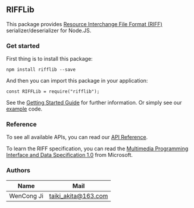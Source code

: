 ﻿## RIFFLib

This package provides [Resource Interchange File Format (RIFF)](https://en.wikipedia.org/wiki/Resource_Interchange_File_Format) serializer/deserializer for Node.JS.

### Get started

First thing is to install this package:

```
npm install rifflib --save
```

And then you can import this package in your application:

```
const RIFFLib = require("rifflib");
```

See the [Getting Started Guide](docs/get-started.md) for further information. Or simply see our [example](examples/) code.

### Reference

To see all available APIs, you can read our [API Reference](docs/api-reference.md).

To learn the RIFF specification, you can read the [Multimedia Programming Interface and Data Specification 1.0](docs/specs/) from Microsoft.

### Authors

<table>
<thead>
<th>Name</th><th>Mail</th>
</thead>
<tbody>
<tr><td>WenCong Ji</td><td><a href="mailto://taiki_akita@163.com" target="_blank">taiki_akita@163.com</a></td></tr>
</tbody>
</table>

